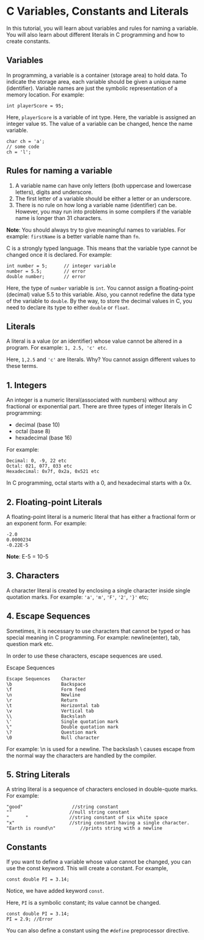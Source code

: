 # C Variables, Constants and Literals

In this tutorial, you will learn about variables and rules for naming a variable. You will also learn about different literals in C programming and how to create constants.

## Variables

In programming, a variable is a container (storage area) to hold data.
To indicate the storage area, each variable should be given a unique name (identifier). Variable names are just the symbolic representation of a memory location. For example:
```
int playerScore = 95;
```
Here, `playerScore` is a variable of int type. Here, the variable is assigned an integer value `95`.
The value of a variable can be changed, hence the name variable.
```
char ch = 'a';
// some code
ch = 'l';
```

## Rules for naming a variable

1. A variable name can have only letters (both uppercase and lowercase letters), digits and underscore.
2. The first letter of a variable should be either a letter or an underscore.
3. There is no rule on how long a variable name (identifier) can be. However, you may run into problems in some compilers if the variable name is longer than 31 characters.

**Note**: You should always try to give meaningful names to variables. For example: `firstName` is a better variable name than `fn`.

C is a strongly typed language. This means that the variable type cannot be changed once it is declared. For example:
```
int number = 5;      // integer variable
number = 5.5;        // error
double number;       // error
```
Here, the type of `number` variable is `int`. You cannot assign a floating-point (decimal) value 5.5 to this variable. Also, you cannot redefine the data type of the variable to `double`. By the way, to store the decimal values in C, you need to declare its type to either `double` or `float`.

## Literals

A literal is a value (or an identifier) whose value cannot be altered in a program. For example: `1, 2.5, 'c' etc`.

Here, `1,2.5` and `'c'` are literals. Why? You cannot assign different values to these terms.

## 1. Integers
An integer is a numeric literal(associated with numbers) without any fractional or exponential part. There are three types of integer literals in C programming:

* decimal (base 10)
* octal (base 8)
* hexadecimal (base 16)

For example:
```
Decimal: 0, -9, 22 etc
Octal: 021, 077, 033 etc
Hexadecimal: 0x7f, 0x2a, 0x521 etc
```
In C programming, octal starts with a 0, and hexadecimal starts with a 0x.

## 2. Floating-point Literals

A floating-point literal is a numeric literal that has either a fractional form or an exponent form. For example:
```
-2.0
0.0000234
-0.22E-5
```

**Note**: E-5 = 10-5

## 3. Characters

A character literal is created by enclosing a single character inside single quotation marks. For example: `'a'`, `'m'`, `'F'`, `'2'`, `'}'` etc;

## 4. Escape Sequences

Sometimes, it is necessary to use characters that cannot be typed or has special meaning in C programming. For example: newline(enter), tab, question mark etc.

In order to use these characters, escape sequences are used.

Escape Sequences
```
Escape Sequences	Character
\b	                Backspace
\f	                Form feed
\n	                Newline
\r	                Return
\t	                Horizontal tab
\v	                Vertical tab
\\	                Backslash
\'	                Single quotation mark
\"	                Double quotation mark
\?	                Question mark
\0	                Null character
```
For example: \n is used for a newline. The backslash \ causes escape from the normal way the characters are handled by the compiler.

## 5. String Literals

A string literal is a sequence of characters enclosed in double-quote marks. For example:
```
"good"                  //string constant
""                     //null string constant
"      "               //string constant of six white space
"x"                    //string constant having a single character.
"Earth is round\n"         //prints string with a newline
```

## Constants

If you want to define a variable whose value cannot be changed, you can use the const keyword. This will create a constant. For example,
```
const double PI = 3.14;
```
Notice, we have added keyword `const`.

Here, `PI` is a symbolic constant; its value cannot be changed.
```
const double PI = 3.14;
PI = 2.9; //Error
```
You can also define a constant using the `#define` preprocessor directive.